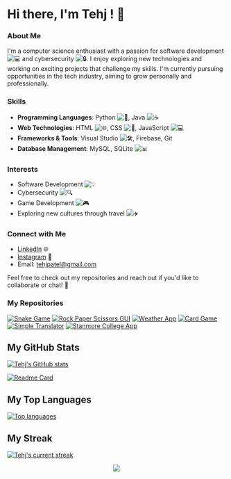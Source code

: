 # Hi there, I'm Tehj ! 👋

### About Me
I'm a computer science enthusiast with a passion for software development ![💻](https://raw.githubusercontent.com/Tarikul-Islam-Anik/Animated-Fluent-Emojis/master/Emojis/Objects/Computer%20laptop.png) and cybersecurity ![🔒](https://raw.githubusercontent.com/Tarikul-Islam-Anik/Animated-Fluent-Emojis/master/Emojis/Objects/Padlock.png). I enjoy exploring new technologies and working on exciting projects that challenge my skills. I'm currently pursuing opportunities in the tech industry, aiming to grow personally and professionally.

### Skills
- **Programming Languages**: Python ![🐍](https://raw.githubusercontent.com/Tarikul-Islam-Anik/Animated-Fluent-Emojis/master/Emojis/Objects/Snake.png), Java ![☕](https://raw.githubusercontent.com/Tarikul-Islam-Anik/Animated-Fluent-Emojis/master/Emojis/Objects/Coffee.png)
- **Web Technologies**: HTML ![🌐](https://raw.githubusercontent.com/Tarikul-Islam-Anik/Animated-Fluent-Emojis/master/Emojis/Objects/Globe%20showing%20Europe%20Africa.png), CSS ![🎨](https://raw.githubusercontent.com/Tarikul-Islam-Anik/Animated-Fluent-Emojis/master/Emojis/Objects/Artist%20palette.png), JavaScript ![💻](https://raw.githubusercontent.com/Tarikul-Islam-Anik/Animated-Fluent-Emojis/master/Emojis/Objects/Computer%20laptop.png)
- **Frameworks & Tools**: Visual Studio ![🛠️](https://raw.githubusercontent.com/Tarikul-Islam-Anik/Animated-Fluent-Emojis/master/Emojis/Objects/Hammer%20and%20Wrench.png), Firebase, Git
- **Database Management**: MySQL, SQLite ![📊](https://raw.githubusercontent.com/Tarikul-Islam-Anik/Animated-Fluent-Emojis/master/Emojis/Objects/Bar%20chart.png)

### Interests
- Software Development ![💡](https://raw.githubusercontent.com/Tarikul-Islam-Anik/Animated-Fluent-Emojis/master/Emojis/Objects/Bulb.png)
- Cybersecurity ![🔍](https://raw.githubusercontent.com/Tarikul-Islam-Anik/Animated-Fluent-Emojis/master/Emojis/Objects/Magnifying%20glass%20tilted%20right.png)
- Game Development ![🎮](https://raw.githubusercontent.com/Tarikul-Islam-Anik/Animated-Fluent-Emojis/master/Emojis/Objects/Video%20game.png)
- Exploring new cultures through travel ![✈️](https://raw.githubusercontent.com/Tarikul-Islam-Anik/Animated-Fluent-Emojis/master/Emojis/Travel%20and%20places/Airplane.png)

### Connect with Me
- [LinkedIn](https://www.linkedin.com/in/tehj-patel-56a5562a2/) 🌐
- [Instagram](https://www.instagram.com/t3hj_p/profilecard/?igsh=N3o0MDhoeHVubHVu) 📸
- Email: [tehjpatel@gmail.com](mailto:tehjpatel@gmail.com)

Feel free to check out my repositories and reach out if you'd like to collaborate or chat! 🤝

### My Repositories

[![Snake Game](https://github-readme-stats.vercel.app/api/pin/?username=t3hj&repo=SnakeGame&theme=shadow_blue)](https://github.com/t3hj/SnakeGame)
[![Rock Paper Scissors GUI](https://github-readme-stats.vercel.app/api/pin/?username=t3hj&repo=RockPaperScissorsGUI&theme=shadow_blue)](https://github.com/t3hj/RockPaperScissorsGUI)
[![Weather App](https://github-readme-stats.vercel.app/api/pin/?username=t3hj&repo=WeatherApp&theme=shadow_blue)](https://github.com/t3hj/WeatherApp)
[![Card Game](https://github-readme-stats.vercel.app/api/pin/?username=t3hj&repo=CardGame&theme=shadow_blue)](https://github.com/t3hj/CardGame)
[![Simple Translator](https://github-readme-stats.vercel.app/api/pin/?username=t3hj&repo=SimpleTranslator&theme=shadow_blue)](https://github.com/t3hj/SimpleTranslator)
[![Stanmore College App](https://github-readme-stats.vercel.app/api/pin/?username=t3hj&repo=StanmoreCollegeApp&theme=shadow_blue)](https://github.com/t3hj/StanmoreCollegeApp)

## My GitHub Stats
[![Tehj's GitHub stats](https://github-readme-stats.vercel.app/api?username=t3hj&show_icons=true&theme=transparent)](https://github.com/anuraghazra/github-readme-stats)

[![Readme Card](https://github-readme-stats.vercel.app/api/pin/?username=t3hj&repo=github-readme-stats)](https://github.com/anuraghazra/github-readme-stats)

## My Top Languages
[![Top languages](https://github-readme-mwendwa.vercel.app/api/top-langs/?username=t3hj&layout=compact&count_private=true&theme=shadow_blue&title_color=grape)](#)

## My Streak
[![Tehj's current streak](https://streak-stats.demolab.com/?user=t3hj&count_private=true&theme=blue&title_color=%23364fc7)](#)

<p align="center">
     <img src="https://capsule-render.vercel.app/api?type=waving&color=gradient&height=100&section=footer"/>
</p>
